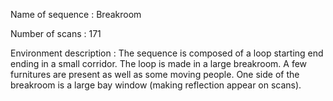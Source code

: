 Name of sequence : Breakroom

Number of scans : 171

Environment description : The sequence is composed of a loop starting end ending in a small corridor.
		The loop is made in a large breakroom.
		A few furnitures are present as well as some moving people.
		One side of the breakroom is a large bay window (making reflection appear on scans).
